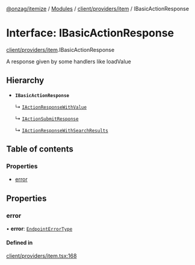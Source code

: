 [@onzag/itemize](../README.md) / [Modules](../modules.md) / [client/providers/item](../modules/client_providers_item.md) / IBasicActionResponse

# Interface: IBasicActionResponse

[client/providers/item](../modules/client_providers_item.md).IBasicActionResponse

A response given by some handlers like
loadValue

## Hierarchy

- **`IBasicActionResponse`**

  ↳ [`IActionResponseWithValue`](client_providers_item.IActionResponseWithValue.md)

  ↳ [`IActionSubmitResponse`](client_providers_item.IActionSubmitResponse.md)

  ↳ [`IActionResponseWithSearchResults`](client_providers_item.IActionResponseWithSearchResults.md)

## Table of contents

### Properties

- [error](client_providers_item.IBasicActionResponse.md#error)

## Properties

### error

• **error**: [`EndpointErrorType`](../modules/base_errors.md#endpointerrortype)

#### Defined in

[client/providers/item.tsx:168](https://github.com/onzag/itemize/blob/59702dd5/client/providers/item.tsx#L168)
